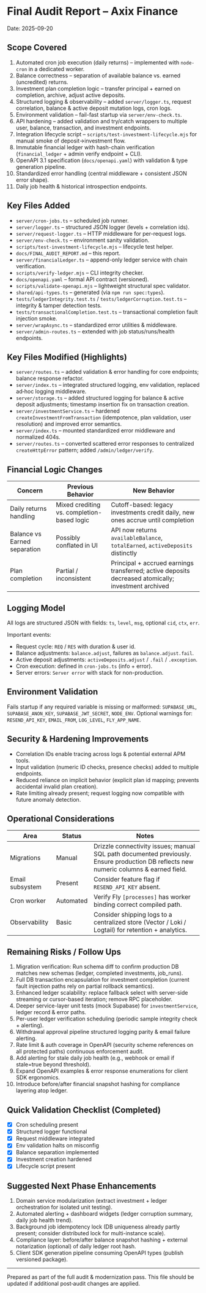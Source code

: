 # Final Audit Report – Axix Finance

Date: 2025-09-20

## Scope Covered

1. Automated cron job execution (daily returns) – implemented with `node-cron` in a dedicated worker.
2. Balance correctness – separation of available balance vs. earned (uncredited) returns.
3. Investment plan completion logic – transfer principal + earned on completion, archive, adjust active deposits.
4. Structured logging & observability – added `server/logger.ts`, request correlation, balance & active deposit mutation logs, cron logs.
5. Environment validation – fail-fast startup via `server/env-check.ts`.
6. API hardening – added validation and try/catch wrappers to multiple user, balance, transaction, and investment endpoints.
7. Integration lifecycle script – `scripts/test-investment-lifecycle.mjs` for manual smoke of deposit→investment flow.
8. Immutable financial ledger with hash-chain verification (`financial_ledger` + admin verify endpoint + CLI).
9. OpenAPI 3.1 specification (`docs/openapi.yaml`) with validation & type generation pipeline.
10. Standardized error handling (central middleware + consistent JSON error shape).
11. Daily job health & historical introspection endpoints.

## Key Files Added

- `server/cron-jobs.ts` – scheduled job runner.
- `server/logger.ts` – structured JSON logger (levels + correlation ids).
- `server/request-logger.ts` – HTTP middleware for per-request logs.
- `server/env-check.ts` – environment sanity validation.
- `scripts/test-investment-lifecycle.mjs` – lifecycle test helper.
- `docs/FINAL_AUDIT_REPORT.md` – this report.
- `server/financialLedger.ts` – append-only ledger service with chain verification.
- `scripts/verify-ledger.mjs` – CLI integrity checker.
- `docs/openapi.yaml` – formal API contract (versioned).
- `scripts/validate-openapi.mjs` – lightweight structural spec validator.
- `shared/api-types.ts` – generated (via `npm run spec:types`).
- `tests/ledgerIntegrity.test.ts` / `tests/ledgerCorruption.test.ts` – integrity & tamper detection tests.
- `tests/transactionalCompletion.test.ts` – transactional completion fault injection smoke.
- `server/wrapAsync.ts` – standardized error utilities & middleware.
- `server/admin-routes.ts` – extended with job status/runs/health endpoints.

## Key Files Modified (Highlights)

- `server/routes.ts` – added validation & error handling for core endpoints; balance response refactor.
- `server/index.ts` – integrated structured logging, env validation, replaced ad‑hoc logging middleware.
- `server/storage.ts` – added structured logging for balance & active deposit adjustments; timestamp insertion fix on transaction creation.
- `server/investmentService.ts` – hardened `createInvestmentFromTransaction` (idempotence, plan validation, user resolution) and improved error semantics.
- `server/index.ts` – mounted standardized error middleware and normalized 404s.
- `server/routes.ts` – converted scattered error responses to centralized `createHttpError` pattern; added `/admin/ledger/verify`.

## Financial Logic Changes

| Concern                      | Previous Behavior                          | New Behavior                                                                                        |
| ---------------------------- | ------------------------------------------ | --------------------------------------------------------------------------------------------------- |
| Daily returns handling       | Mixed crediting vs. completion-based logic | Cutoff-based: legacy investments credit daily, new ones accrue until completion                     |
| Balance vs Earned separation | Possibly conflated in UI                   | API now returns `availableBalance`, `totalEarned`, `activeDeposits` distinctly                      |
| Plan completion              | Partial / inconsistent                     | Principal + accrued earnings transferred; active deposits decreased atomically; investment archived |

## Logging Model

All logs are structured JSON with fields: `ts`, `level`, `msg`, optional `cid`, `ctx`, `err`.

Important events:

- Request cycle: `REQ` / `RES` with duration & user id.
- Balance adjustments: `balance.adjust`, failures as `balance.adjust.fail`.
- Active deposit adjustments: `activeDeposits.adjust` / `.fail` / `.exception`.
- Cron execution: defined in `cron-jobs.ts` (info + error).
- Server errors: `Server error` with stack for non-production.

## Environment Validation

Fails startup if any required variable is missing or malformed: `SUPABASE_URL`, `SUPABASE_ANON_KEY`, `SUPABASE_JWT_SECRET`, `NODE_ENV`.
Optional warnings for: `RESEND_API_KEY`, `EMAIL_FROM`, `LOG_LEVEL`, `FLY_APP_NAME`.

## Security & Hardening Improvements

- Correlation IDs enable tracing across logs & potential external APM tools.
- Input validation (numeric ID checks, presence checks) added to multiple endpoints.
- Reduced reliance on implicit behavior (explicit plan id mapping; prevents accidental invalid plan creation).
- Rate limiting already present; request logging now compatible with future anomaly detection.

## Operational Considerations

| Area            | Status    | Notes                                                                                                                                 |
| --------------- | --------- | ------------------------------------------------------------------------------------------------------------------------------------- |
| Migrations      | Manual    | Drizzle connectivity issues; manual SQL path documented previously. Ensure production DB reflects new numeric columns & earned field. |
| Email subsystem | Present   | Consider feature flag if `RESEND_API_KEY` absent.                                                                                     |
| Cron worker     | Automated | Verify Fly `[processes]` has worker binding correct compiled path.                                                                    |
| Observability   | Basic     | Consider shipping logs to a centralized store (Vector / Loki / Logtail) for retention + analytics.                                    |

## Remaining Risks / Follow Ups

1. Migration verification: Run schema diff to confirm production DB matches new schemas (ledger, completed investments, job_runs).
2. Full DB transaction encapsulation for investment completion (current fault injection paths rely on partial rollback semantics).
3. Enhanced ledger scalability: replace fallback select with server-side streaming or cursor-based iteration; remove RPC placeholder.
4. Deeper service-layer unit tests (mock Supabase) for `investmentService`, ledger record & error paths.
5. Per-user ledger verification scheduling (periodic sample integrity check + alerting).
6. Withdrawal approval pipeline structured logging parity & email failure alerting.
7. Rate limit & auth coverage in OpenAPI (security scheme references on all protected paths) continuous enforcement audit.
8. Add alerting for stale daily job health (e.g., webhook or email if stale=true beyond threshold).
9. Expand OpenAPI examples & error response enumerations for client SDK ergonomics.
10. Introduce before/after financial snapshot hashing for compliance layering atop ledger.

## Quick Validation Checklist (Completed)

- [x] Cron scheduling present
- [x] Structured logger functional
- [x] Request middleware integrated
- [x] Env validation halts on misconfig
- [x] Balance separation implemented
- [x] Investment creation hardened
- [x] Lifecycle script present

## Suggested Next Phase Enhancements

1. Domain service modularization (extract investment + ledger orchestration for isolated unit testing).
2. Automated alerting + dashboard widgets (ledger corruption summary, daily job health trend).
3. Background job idempotency lock (DB uniqueness already partly present; consider distributed lock for multi-instance scale).
4. Compliance layer: before/after balance snapshot hashing + external notarization (optional) of daily ledger root hash.
5. Client SDK generation pipeline consuming OpenAPI types (publish versioned package).

---

Prepared as part of the full audit & modernization pass. This file should be updated if additional post‑audit changes are applied.
